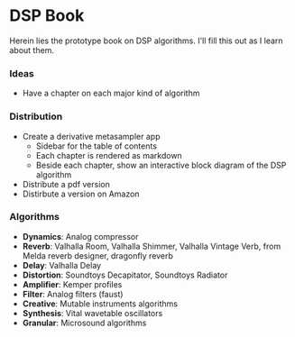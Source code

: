 # DSP Book

Herein lies the prototype book on DSP algorithms. I'll fill this out as I learn about them. 

### Ideas
 - Have a chapter on each major kind of algorithm

### Distribution
 - Create a derivative metasampler app
   - Sidebar for the table of contents
   - Each chapter is rendered as markdown
   - Beside each chapter, show an interactive block diagram of the DSP algorithm
 - Distribute a pdf version
 - Distirbute a version on Amazon

 ### Algorithms
  - **Dynamics**: Analog compressor
  - **Reverb**: Valhalla Room, Valhalla Shimmer, Valhalla Vintage Verb, from Melda reverb designer, dragonfly reverb
  - **Delay**: Valhalla Delay
  - **Distortion**: Soundtoys Decapitator, Soundtoys Radiator
  - **Amplifier**: Kemper profiles
  - **Filter**: Analog filters (faust)
  - **Creative**: Mutable instruments algorithms
  - **Synthesis**: Vital wavetable oscillators
  - **Granular**: Microsound algorithms
